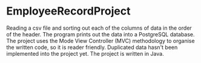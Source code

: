 # EmployeeRecordProject

Reading a csv file and sorting out each of the columns of data in the order of the header. The program prints out the data into a PostgreSQL database. The project uses the Mode View Controller (MVC) methodology to organise the written code, so it is reader friendly. Duplicated data hasn't been implemented into the project yet. The project is written in Java. 
